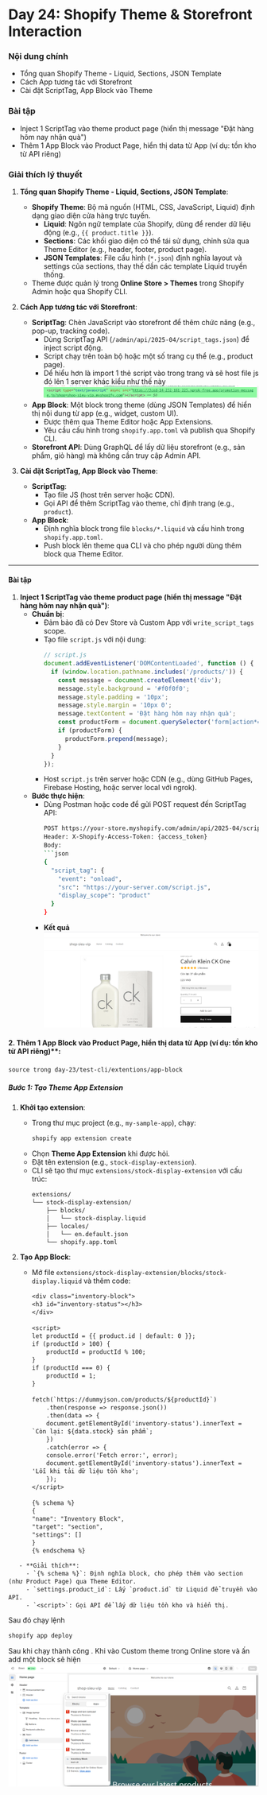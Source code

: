 # Day 24: Shopify Theme & Storefront Interaction
### Nội dung chính
* Tổng quan Shopify Theme - Liquid, Sections, JSON Template
* Cách App tương tác với Storefront
* Cài đặt ScriptTag, App Block vào Theme
### Bài tập
* Inject 1 ScriptTag vào theme product page (hiển thị message "Đặt hàng hôm nay nhận quà")
* Thêm 1 App Block vào Product Page, hiển thị data từ App (ví dụ: tồn kho từ API riêng)

### Giải thích lý thuyết

1. **Tổng quan Shopify Theme - Liquid, Sections, JSON Template**:
   - **Shopify Theme**: Bộ mã nguồn (HTML, CSS, JavaScript, Liquid) định dạng giao diện cửa hàng trực tuyến.
     - **Liquid**: Ngôn ngữ template của Shopify, dùng để render dữ liệu động (e.g., `{{ product.title }}`).
     - **Sections**: Các khối giao diện có thể tái sử dụng, chỉnh sửa qua Theme Editor (e.g., header, footer, product page).
     - **JSON Templates**: File cấu hình (`*.json`) định nghĩa layout và settings của sections, thay thế dần các template Liquid truyền thống.
   - Theme được quản lý trong **Online Store > Themes** trong Shopify Admin hoặc qua Shopify CLI.

2. **Cách App tương tác với Storefront**:
   - **ScriptTag**: Chèn JavaScript vào storefront để thêm chức năng (e.g., pop-up, tracking code).
     - Dùng ScriptTag API (`/admin/api/2025-04/script_tags.json`) để inject script động.
     - Script chạy trên toàn bộ hoặc một số trang cụ thể (e.g., product page).
     - Dể hiểu hơn là import 1 thẻ script vào trong trang và sẽ host file js đó lên 1 server khác kiểu như thế này 
     ![alt text](./screenshots/image.png)
   - **App Block**: Một block trong theme (dùng JSON Templates) để hiển thị nội dung từ app (e.g., widget, custom UI).
     - Được thêm qua Theme Editor hoặc App Extensions.
     - Yêu cầu cấu hình trong `shopify.app.toml` và publish qua Shopify CLI.
   - **Storefront API**: Dùng GraphQL để lấy dữ liệu storefront (e.g., sản phẩm, giỏ hàng) mà không cần truy cập Admin API.

3. **Cài đặt ScriptTag, App Block vào Theme**:
   - **ScriptTag**:
     - Tạo file JS (host trên server hoặc CDN).
     - Gọi API để thêm ScriptTag vào theme, chỉ định trang (e.g., `product`).
   - **App Block**:
     - Định nghĩa block trong file `blocks/*.liquid` và cấu hình trong `shopify.app.toml`.
     - Push block lên theme qua CLI và cho phép người dùng thêm block qua Theme Editor.

---

#### Bài tập

1. **Inject 1 ScriptTag vào theme product page (hiển thị message "Đặt hàng hôm nay nhận quà")**:
   - **Chuẩn bị**:
     - Đảm bảo đã có Dev Store và Custom App với `write_script_tags` scope.
     - Tạo file `script.js` với nội dung:
       ```javascript
       // script.js
       document.addEventListener('DOMContentLoaded', function () {
         if (window.location.pathname.includes('/products/')) {
           const message = document.createElement('div');
           message.style.background = '#f0f0f0';
           message.style.padding = '10px';
           message.style.margin = '10px 0';
           message.textContent = 'Đặt hàng hôm nay nhận quà';
           const productForm = document.querySelector('form[action*="/cart/add"]');
           if (productForm) {
             productForm.prepend(message);
           }
         }
       });
       ```
     - Host `script.js` trên server hoặc CDN (e.g., dùng GitHub Pages, Firebase Hosting, hoặc server local với ngrok).
   - **Bước thực hiện**:
     - Dùng Postman hoặc code để gửi POST request đến ScriptTag API:
       ```bash
       POST https://your-store.myshopify.com/admin/api/2025-04/script_tags.json
       Header: X-Shopify-Access-Token: {access_token}
       Body:
       ```json
       {
         "script_tag": {
           "event": "onload",
           "src": "https://your-server.com/script.js",
           "display_scope": "product"
         }
       }
       ```
     - **Kết quả**
     ![alt text](./screenshots/image-1.png)

#### 2. Thêm 1 App Block vào Product Page, hiển thị data từ App (ví dụ: tồn kho từ API riêng)**:
`source trong day-23/test-cli/extentions/app-block`
##### Bước 1: Tạo Theme App Extension
1. **Khởi tạo extension**:
   - Trong thư mục project (e.g., `my-sample-app`), chạy:
     ```bash
     shopify app extension create
     ```
   - Chọn **Theme App Extension** khi được hỏi.
   - Đặt tên extension (e.g., `stock-display-extension`).
   - CLI sẽ tạo thư mục `extensions/stock-display-extension` với cấu trúc:
     ```
     extensions/
     └── stock-display-extension/
         ├── blocks/
         │   └── stock-display.liquid
         ├── locales/
         │   └── en.default.json
         └── shopify.app.toml
     ```



3. **Tạo App Block**:
   - Mở file `extensions/stock-display-extension/blocks/stock-display.liquid` và thêm code:
        ```liquid
        <div class="inventory-block">
        <h3 id="inventory-status"></h3>
        </div>

        <script>
        let productId = {{ product.id | default: 0 }};
        if (productId > 100) {
            productId = productId % 100;
        }
        if (productId === 0) {
            productId = 1;
        }

        fetch(`https://dummyjson.com/products/${productId}`)
            .then(response => response.json())
            .then(data => {
            document.getElementById('inventory-status').innerText = `Còn lại: ${data.stock} sản phẩm`;
            })
            .catch(error => {
            console.error('Fetch error:', error);
            document.getElementById('inventory-status').innerText = 'Lỗi khi tải dữ liệu tồn kho';
            });
        </script>

        {% schema %}
        {
        "name": "Inventory Block",
        "target": "section",
        "settings": []
        }
        {% endschema %}

```
   - **Giải thích**:
     - `{% schema %}`: Định nghĩa block, cho phép thêm vào section (như Product Page) qua Theme Editor.
     - `settings.product_id`: Lấy `product.id` từ Liquid để truyền vào API.
     - `<script>`: Gọi API để lấy dữ liệu tồn kho và hiển thị.

```
Sau đó chạy lệnh 
```bash
shopify app deploy
```
Sau khi chạy thành công . Khi vào Custom theme trong Online store và ấn add một block sẽ hiện 
![alt text](./screenshots/image-2.png)
